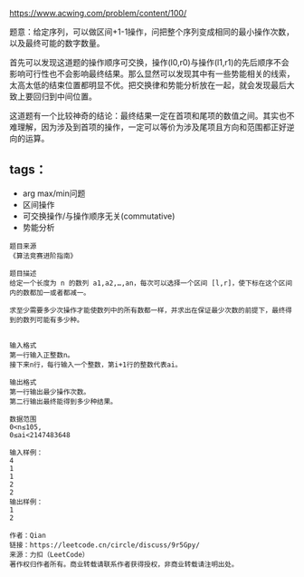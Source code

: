 https://www.acwing.com/problem/content/100/

题意：给定序列，可以做区间+1-1操作，问把整个序列变成相同的最小操作次数，以及最终可能的数字数量。

首先可以发现这道题的操作顺序可交换，操作(l0,r0)与操作(l1,r1)的先后顺序不会影响可行性也不会影响最终结果。那么显然可以发现其中有一些势能相关的线索，太高太低的结束位置都明显不优。把交换律和势能分析放在一起，就会发现最后大致上要回归到中间位置。

这道题有一个比较神奇的结论：最终结果一定在首项和尾项的数值之间。其实也不难理解，因为涉及到首项的操作，一定可以等价为涉及尾项且方向和范围都正好逆向的运算。

## tags：

- arg max/min问题
- 区间操作
- 可交换操作/与操作顺序无关(commutative)
- 势能分析


```
题目来源
《算法竞赛进阶指南》

题目描述
给定一个长度为 n 的数列 a1,a2,…,an，每次可以选择一个区间 [l,r]，使下标在这个区间内的数都加一或者都减一。

求至少需要多少次操作才能使数列中的所有数都一样，并求出在保证最少次数的前提下，最终得到的数列可能有多少种。


输入格式
第一行输入正整数n。
接下来n行，每行输入一个整数，第i+1行的整数代表ai。

输出格式
第一行输出最少操作次数。
第二行输出最终能得到多少种结果。

数据范围
0<n≤105,
0≤ai<2147483648

输入样例：
4
1
1
2
2
输出样例：
1
2

作者：Qian
链接：https://leetcode.cn/circle/discuss/9r5Gpy/
来源：力扣（LeetCode）
著作权归作者所有。商业转载请联系作者获得授权，非商业转载请注明出处。
```
